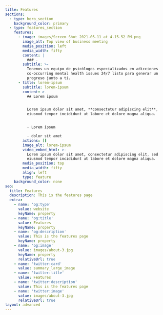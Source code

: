 ```yaml
---
title: Features
sections:
  - type: hero_section
    background_color: primary
  - type: features_section
    features:
      - image: images/Screen Shot 2021-05-11 at 4.15.52 PM.png
        image_alt: Top view of business meeting
        media_position: left
        media_width: fifty
        content: |
          ### -
        subtitle: >-
          Tenemos un equipo de psicólogos especializados en adicciones y
          co-occurring mental health issues 24/7 listo para generar un plan de
          progreso junto a ti.
      - title: lorem-ipsum
        subtitle: lorem-ipsum
        content: >-
          ## Lorem ipsum


          Lorem ipsum dolor sit amet, **consectetur adipiscing elit**, sed do
          eiusmod tempor incididunt ut labore et dolore magna aliqua.


          - Lorem ipsum

          - dolor sit amet
        actions: []
        image_alt: lorem-ipsum
        video_embed_html: >-
          Lorem ipsum dolor sit amet, consectetur adipiscing elit, sed do
          eiusmod tempor incididunt ut labore et dolore magna aliqua.
        media_position: top
        media_width: fifty
        align: left
        type: feature
    background_color: none
seo:
  title: Features
  description: This is the features page
  extra:
    - name: 'og:type'
      value: website
      keyName: property
    - name: 'og:title'
      value: Features
      keyName: property
    - name: 'og:description'
      value: This is the features page
      keyName: property
    - name: 'og:image'
      value: images/about-3.jpg
      keyName: property
      relativeUrl: true
    - name: 'twitter:card'
      value: summary_large_image
    - name: 'twitter:title'
      value: Features
    - name: 'twitter:description'
      value: This is the features page
    - name: 'twitter:image'
      value: images/about-3.jpg
      relativeUrl: true
layout: advanced
---
```

